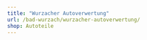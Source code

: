 ```yaml
---
title: "Wurzacher Autoverwertung"
url: /bad-wurzach/wurzacher-autoverwertung/
shop: Autoteile
---
```

